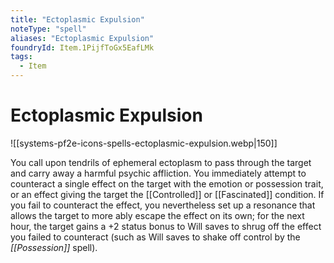 ```yaml
---
title: "Ectoplasmic Expulsion"
noteType: "spell"
aliases: "Ectoplasmic Expulsion"
foundryId: Item.1PijfToGx5EafLMk
tags:
  - Item
---
```


# Ectoplasmic Expulsion
![[systems-pf2e-icons-spells-ectoplasmic-expulsion.webp|150]]

You call upon tendrils of ephemeral ectoplasm to pass through the target and carry away a harmful psychic affliction. You immediately attempt to counteract a single effect on the target with the emotion or possession trait, or an effect giving the target the [[Controlled]] or [[Fascinated]] condition. If you fail to counteract the effect, you nevertheless set up a resonance that allows the target to more ably escape the effect on its own; for the next hour, the target gains a +2 status bonus to Will saves to shrug off the effect you failed to counteract (such as Will saves to shake off control by the _[[Possession]]_ spell).
